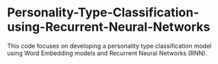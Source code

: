 # Personality-Type-Classification-using-Recurrent-Neural-Networks
This code focuses on developing a personality type classification model using Word Embedding models and Recurrent Neural Networks (RNN).
